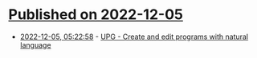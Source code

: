 # [Published on 2022-12-05](index.md)

* [2022-12-05, 05:22:58](https://lobste.rs/s/0gi7bi/upg_create_edit_programs_with_natural) - [UPG - Create and edit programs with natural language](https://gptlabs.us/upg)
